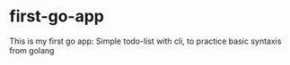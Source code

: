 # first-go-app
This is my first go app: Simple todo-list with cli, to practice basic syntaxis from golang
